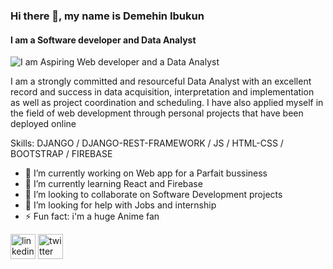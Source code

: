 ### Hi there 👋, my name is Demehin Ibukun
#### I am a Software developer and Data Analyst
![I am Aspiring Web developer and a Data Analyst](https://pbs.twimg.com/profile_banners/76529602/1599815659/1080x360)

I am a strongly committed and resourceful Data Analyst with an excellent record and success in data acquisition, interpretation and implementation as well as project coordination and scheduling. I have also applied myself in the field of web development through personal projects that have been deployed online

Skills: DJANGO / DJANGO-REST-FRAMEWORK / JS / HTML-CSS / BOOTSTRAP / FIREBASE

- 🔭 I’m currently working on Web app for a Parfait bussiness 
- 🌱 I’m currently learning React and Firebase 
- 👯 I’m looking to collaborate on Software Development projects 
- 🤔 I’m looking for help with Jobs and internship 
- ⚡ Fun fact: i'm a huge Anime fan 


[<img src='https://cdn.jsdelivr.net/npm/simple-icons@3.0.1/icons/linkedin.svg' alt='linkedin' height='40'>](https://www.linkedin.com/in/demehin-ibukun/)  [<img src='https://cdn.jsdelivr.net/npm/simple-icons@3.0.1/icons/twitter.svg' alt='twitter' height='40'>](https://twitter.com/hokage_demehin)  



<!--
**hokagedemehin/hokagedemehin** is a ✨ _special_ ✨ repository because its `README.md` (this file) appears on your GitHub profile.

Here are some ideas to get you started:

- 🔭 I’m currently working on ...
- 🌱 I’m currently learning ...
- 👯 I’m looking to collaborate on ...
- 🤔 I’m looking for help with ...
- 💬 Ask me about ...
- 📫 How to reach me: ...
- 😄 Pronouns: ...
- ⚡ Fun fact: ...
-->
